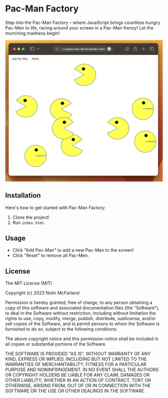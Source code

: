 # Pac-Man Factory

Step into the Pac-Man Factory – where JavaScript brings countless hungry Pac-Men to life, racing around your screen in a Pac-Man frenzy! Let the munching madness begin!

![Pac-Man Factory](./images/pacman-factory.png)
 
## Installation
 
Here's how to get started with Pac-Man Factory:
 
1. Clone the project!
1. Run `index.html`.
 
## Usage

- Click "Add Pac-Man" to add a new Pac-Man to the screen!
- Click "Reset" to remove all Pac-Men.
 
## License
 
The MIT License (MIT)

Copyright (c) 2023 Nolin McFarland

Permission is hereby granted, free of charge, to any person obtaining a copy of this software and associated documentation files (the "Software"), to deal in the Software without restriction, including without limitation the rights to use, copy, modify, merge, publish, distribute, sublicense, and/or sell copies of the Software, and to permit persons to whom the Software is furnished to do so, subject to the following conditions:

The above copyright notice and this permission notice shall be included in all copies or substantial portions of the Software.

THE SOFTWARE IS PROVIDED "AS IS", WITHOUT WARRANTY OF ANY KIND, EXPRESS OR IMPLIED, INCLUDING BUT NOT LIMITED TO THE WARRANTIES OF MERCHANTABILITY, FITNESS FOR A PARTICULAR PURPOSE AND NONINFRINGEMENT. IN NO EVENT SHALL THE AUTHORS OR COPYRIGHT HOLDERS BE LIABLE FOR ANY CLAIM, DAMAGES OR OTHER LIABILITY, WHETHER IN AN ACTION OF CONTRACT, TORT OR OTHERWISE, ARISING FROM, OUT OF OR IN CONNECTION WITH THE SOFTWARE OR THE USE OR OTHER DEALINGS IN THE SOFTWARE.